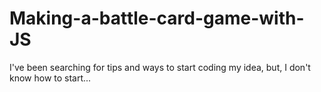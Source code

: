 # Making-a-battle-card-game-with-JS
I've been searching for tips and ways to start coding my idea, but, I don't know how to start... 

